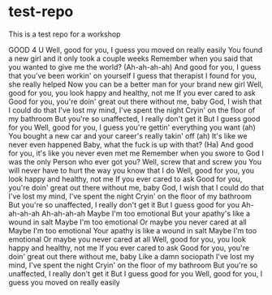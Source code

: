 # test-repo
This is a test repo for a workshop


GOOD 4 U
Well, good for you, I guess you moved on really easily
You found a new girl and it only took a couple weeks
Remember when you said that you wanted to give me the world? (Ah-ah-ah-ah)
And good for you, I guess that you've been workin' on yourself
I guess that therapist I found for you, she really helped
Now you can be a better man for your brand new girl
Well, good for you, you look happy and healthy, not me
If you ever cared to ask
Good for you, you're doin' great out there without me, baby
God, I wish that I could do that
I've lost my mind, I've spent the night
Cryin' on the floor of my bathroom
But you're so unaffected, I really don't get it
But I guess good for you
Well, good for you, I guess you're gettin' everything you want (ah)
You bought a new car and your career's really takin' off (ah)
It's like we never even happened
Baby, what the fuck is up with that? (Ha)
And good for you, it's like you never even met me
Remember when you swore to God I was the only
Person who ever got you?
Well, screw that and screw you
You will never have to hurt the way you know that I do
Well, good for you, you look happy and healthy, not me
If you ever cared to ask
Good for you, you're doin' great out there without me, baby
God, I wish that I could do that
I've lost my mind, I've spent the night
Cryin' on the floor of my bathroom
But you're so unaffected, I really don't get it
But I guess good for you
Ah-ah-ah-ah
Ah-ah-ah-ah
Maybe I'm too emotional
But your apathy's like a wound in salt
Maybe I'm too emotional
Or maybe you never cared at all
Maybe I'm too emotional
Your apathy is like a wound in salt
Maybe I'm too emotional
Or maybe you never cared at all
Well, good for you, you look happy and healthy, not me
If you ever cared to ask
Good for you, you're doin' great out there without me, baby
Like a damn sociopath
I've lost my mind, I've spent the night
Cryin' on the floor of my bathroom
But you're so unaffected, I really don't get it
But I guess good for you
Well, good for you, I guess you moved on really easily
